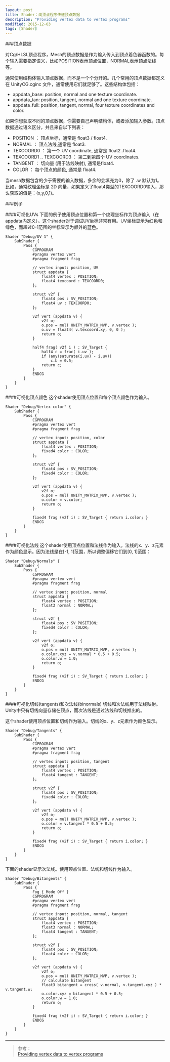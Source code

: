 ```yaml
---
layout: post
title: Shader：向顶点程序传递顶点数据
description: "Providing vertex data to vertex programs"
modified: 2015-12-03
tags: [Shader]
---
```


###顶点数据

对Cg/HLSL顶点程序，Mesh的顶点数据是作为输入传入到顶点着色器函数的。每个输入需要指定语义，比如POSITION表示顶点位置，NORMAL表示顶点法线等。

通常使用结构体输入顶点数据，而不是一个个分开的。几个常用的顶点数据都定义在 UnityCG.cginc 文件，通常使用它们就足够了。这些结构体包括：

- appdata_base: position, normal and one texture coordinate.
- appdata_tan: position, tangent, normal and one texture coordinate.
- appdata_full: position, tangent, normal, four texture coordinates and color.

如果你想获取不同的顶点数据，你需要自己声明结构体，或者添加输入参数。顶点数据通过语义区分，并且来自以下列表：

- POSITION ： 顶点坐标，通常是 float3 / float4.
- NORMAL ： 顶点法线,通常是 float3.
- TEXCOORD0 ： 第一个 UV coordinate, 通常是 float2..float4.
- TEXCOORD1 .. TEXCOORD3 ：  第二到第四个 UV coordinates.
- TANGENT ： 切向量 (用于法线映射), 通常是float4.
- COLOR ： 每个顶点的颜色, 通常是 float4.

当mesh数据包含的少于需要的输入数据，多余的会填充为0，除了 .w 默认为1。比如，通常纹理坐标是 2D 向量，如果定义了float4类型的TEXCOORD0输入，那么获取的值是：(x,y,0,1)。

###例子

####可视化UVs
下面的例子使用顶点位置和第一个纹理坐标作为顶点输入（在appdata内定义）。这个shader对于调试UV坐标非常有用。UV坐标显示为红色和绿色，而超过0-1范围的坐标显示为额外的蓝色。

    Shader "Debug/UV 1" {
        SubShader {
            Pass {
                CGPROGRAM
                #pragma vertex vert
                #pragma fragment frag

                // vertex input: position, UV
                struct appdata {
                    float4 vertex : POSITION;
                    float4 texcoord : TEXCOORD0;
                };

                struct v2f {
                    float4 pos : SV_POSITION;
                    float4 uv : TEXCOORD0;
                };
                
                v2f vert (appdata v) {
                    v2f o;
                    o.pos = mul( UNITY_MATRIX_MVP, v.vertex );
                    o.uv = float4( v.texcoord.xy, 0, 0 );
                    return o;
                }
                
                half4 frag( v2f i ) : SV_Target {
                    half4 c = frac( i.uv );
                    if (any(saturate(i.uv) - i.uv))
                        c.b = 0.5;
                    return c;
                }
                ENDCG
            }
        }
    }

####可视化顶点颜色
这个shader使用顶点位置和每个顶点颜色作为输入。

    Shader "Debug/Vertex color" {
        SubShader {
            Pass {
                CGPROGRAM
                #pragma vertex vert
                #pragma fragment frag

                // vertex input: position, color
                struct appdata {
                    float4 vertex : POSITION;
                    fixed4 color : COLOR;
                };

                struct v2f {
                    float4 pos : SV_POSITION;
                    fixed4 color : COLOR;
                };
                
                v2f vert (appdata v) {
                    v2f o;
                    o.pos = mul( UNITY_MATRIX_MVP, v.vertex );
                    o.color = v.color;
                    return o;
                }
                
                fixed4 frag (v2f i) : SV_Target { return i.color; }
                ENDCG
            }
        }
    }
    
####可视化法线
这个shader使用顶点位置和法线作为输入。法线的x、y、z元素作为颜色显示。因为法线是在[-1, 1]范围，所以调整偏移它们到[0, 1]范围：

    Shader "Debug/Normals" {
        SubShader {
            Pass {
                CGPROGRAM
                #pragma vertex vert
                #pragma fragment frag

                // vertex input: position, normal
                struct appdata {
                    float4 vertex : POSITION;
                    float3 normal : NORMAL;
                };

                struct v2f {
                    float4 pos : SV_POSITION;
                    fixed4 color : COLOR;
                };
                
                v2f vert (appdata v) {
                    v2f o;
                    o.pos = mul( UNITY_MATRIX_MVP, v.vertex );
                    o.color.xyz = v.normal * 0.5 + 0.5;
                    o.color.w = 1.0;
                    return o;
                }
                
                fixed4 frag (v2f i) : SV_Target { return i.color; }
                ENDCG
            }
        }
    }

####可视化切线(tangents)和次法线(binormals)
切线和次法线用于法线映射。Unity中只有切线向量存储在顶点，而次法线是通过法线和切线推出的。

这个shader使用顶点位置和切线作为输入。切线的x、y、z元素作为颜色显示。

    Shader "Debug/Tangents" {
        SubShader {
            Pass {
                CGPROGRAM
                #pragma vertex vert
                #pragma fragment frag

                // vertex input: position, tangent
                struct appdata {
                    float4 vertex : POSITION;
                    float4 tangent : TANGENT;
                };

                struct v2f {
                    float4 pos : SV_POSITION;
                    fixed4 color : COLOR;
                };
                
                v2f vert (appdata v) {
                    v2f o;
                    o.pos = mul( UNITY_MATRIX_MVP, v.vertex );
                    o.color = v.tangent * 0.5 + 0.5;
                    return o;
                }
                
                fixed4 frag (v2f i) : SV_Target { return i.color; }
                ENDCG
            }
        }
    }
    
下面的shader显示次法线。使用顶点位置、法线和切线作为输入。

    Shader "Debug/Bitangents" {
        SubShader {
            Pass {
                Fog { Mode Off }
                CGPROGRAM
                #pragma vertex vert
                #pragma fragment frag

                // vertex input: position, normal, tangent
                struct appdata {
                    float4 vertex : POSITION;
                    float3 normal : NORMAL;
                    float4 tangent : TANGENT;
                };

                struct v2f {
                    float4 pos : SV_POSITION;
                    float4 color : COLOR;
                };
                
                v2f vert (appdata v) {
                    v2f o;
                    o.pos = mul( UNITY_MATRIX_MVP, v.vertex );
                    // calculate bitangent
                    float3 bitangent = cross( v.normal, v.tangent.xyz ) * v.tangent.w;
                    o.color.xyz = bitangent * 0.5 + 0.5;
                    o.color.w = 1.0;
                    return o;
                }
                
                fixed4 frag (v2f i) : SV_Target { return i.color; }
                ENDCG
            }
        }
    }
    
    
    
---			
> 参考：<br>
[Providing vertex data to vertex programs](http://docs.unity3d.com/Manual/SL-VertexProgramInputs.html)